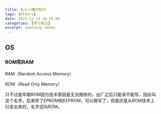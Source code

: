 ```yaml
---
title: 乱七八糟的知识
tags: [Others]
date: 2023-12-13 18:15:00
categories: [学习笔记]
excerpt: learning notes
---
```


## OS

### ROM和RAM

RAM（Random Access Memory）

ROM（Read Only Memory）

只不过是早期ROM因为技术原因是无法擦除的，出厂之后只能读不能写，因此叫这个名字。后来除了EPROM和EEPROM，可以擦写了，但是还是从ROM技术上衍变出来的，名字还叫ROM。

